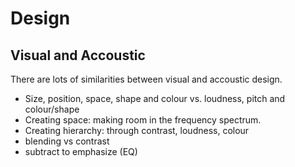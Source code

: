 # Design

## Visual and Accoustic 

There are lots of similarities between visual and accoustic design.

- Size, position, space, shape and colour vs. loudness, pitch and colour/shape
- Creating space: making room in the frequency spectrum.
- Creating hierarchy: through contrast, loudness, colour
- blending vs contrast
- subtract to emphasize (EQ)
